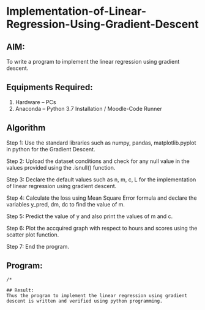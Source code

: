 # Implementation-of-Linear-Regression-Using-Gradient-Descent

## AIM:
To write a program to implement the linear regression using gradient descent.

## Equipments Required:
1. Hardware – PCs
2. Anaconda – Python 3.7 Installation / Moodle-Code Runner

## Algorithm
Step 1:
Use the standard libraries such as numpy, pandas, matplotlib.pyplot in python for the Gradient Descent.

Step 2:
Upload the dataset conditions and check for any null value in the values provided using the .isnull() function.

Step 3:
Declare the default values such as n, m, c, L for the implementation of linear regression using gradient descent.

Step 4:
Calculate the loss using Mean Square Error formula and declare the variables y_pred, dm, dc to find the value of m.

Step 5:
Predict the value of y and also print the values of m and c.

Step 6:
Plot the accquired graph with respect to hours and scores using the scatter plot function.

Step 7:
End the program.


## Program:
```
/*

## Result:
Thus the program to implement the linear regression using gradient descent is written and verified using python programming.
